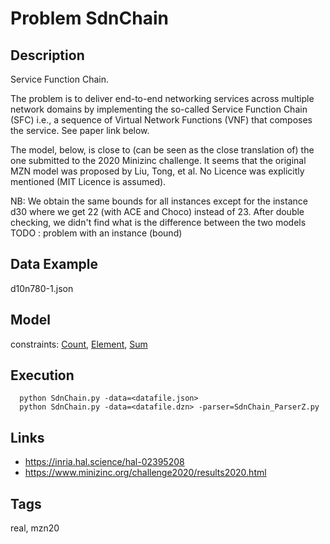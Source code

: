 # Problem SdnChain
## Description
Service Function Chain.

The problem is to deliver end-to-end networking services across multiple network domains
by implementing the so-called Service Function Chain (SFC) i.e., a sequence of Virtual Network Functions (VNF)
that composes the service.
See paper link below.

The model, below, is close to (can be seen as the close translation of) the one submitted to the 2020 Minizinc challenge.
It seems that the original MZN model was proposed by Liu, Tong, et al.
No Licence was explicitly mentioned (MIT Licence is assumed).

NB: We obtain the same bounds for all instances except for the instance d30 where we get 22 (with ACE and Choco) instead of 23.
After double checking, we didn't find what is the difference between the two models
TODO : problem with an instance (bound)

## Data Example
  d10n780-1.json

## Model
  constraints: [Count](http://pycsp.org/documentation/constraints/Count), [Element](http://pycsp.org/documentation/constraints/Element), [Sum](http://pycsp.org/documentation/constraints/Sum)

## Execution
```
  python SdnChain.py -data=<datafile.json>
  python SdnChain.py -data=<datafile.dzn> -parser=SdnChain_ParserZ.py
```

## Links
  - https://inria.hal.science/hal-02395208
  - https://www.minizinc.org/challenge2020/results2020.html

## Tags
  real, mzn20
